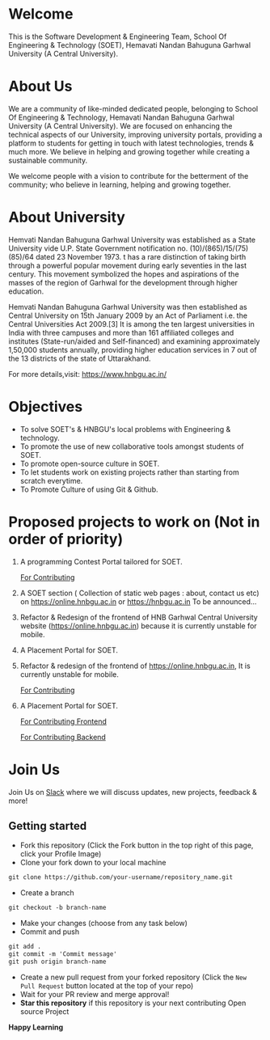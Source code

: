 # Welcome

This is the Software Development & Engineering Team, School Of Engineering & Technology (SOET), Hemavati Nandan Bahuguna Garhwal University (A Central University).

# About Us

We are a community of like-minded dedicated people, belonging to School Of Engineering & Technology, Hemavati Nandan Bahuguna Garhwal University (A Central University). We are focused on enhancing the technical aspects of our University, improving university portals, providing a platform to students for getting in touch with latest technologies, trends & much more. We believe in helping and growing together while creating a sustainable community.

We welcome people with a vision to contribute for the betterment of the community; who believe in learning, helping and growing together.

# About University

Hemvati Nandan Bahuguna Garhwal University was established as a State University vide U.P. State Government notification no. (10)/(865)/15/(75)(85)/64 dated 23 November 1973. t has a rare distinction of taking birth through a powerful popular movement during early seventies in the last century. This movement symbolized the hopes and aspirations of the masses of the region of Garhwal for the development through higher education.

Hemvati Nandan Bahuguna Garhwal University was then  established as Central University on 15th January 2009 by an Act of Parliament i.e. the Central Universities Act 2009.[3] It is among the ten largest universities in India with three campuses and more than 161 affiliated colleges and institutes (State-run/aided and Self-financed) and examining approximately 1,50,000 students annually, providing higher education services in 7 out of the 13 districts of the state of Uttarakhand.

For more details,visit: https://www.hnbgu.ac.in/

# Objectives

* To solve SOET's & HNBGU's local problems with Engineering & technology.
* To promote the use of new collaborative tools amongst students of SOET.
* To promote open-source culture in SOET.
* To let students work on existing projects rather than starting from scratch everytime.
* To Promote Culture of using Git & Github.

# Proposed projects to work on (Not in order of priority)

1. A programming Contest Portal tailored for SOET.

   [For Contributing](https://github.com/ssdet/quiz-portal)

2. A SOET section ( Collection of static web pages : about, contact us etc) on https://online.hnbgu.ac.in or https://hnbgu.ac.in
   To be announced...

3. Refactor & Redesign of the frontend of HNB Garhwal Central University website (https://online.hnbgu.ac.in) because it is currently unstable for mobile.
4. A Placement Portal for SOET.


3. Refactor & redesign of the frontend of https://online.hnbgu.ac.in, It is currently unstable for mobile.
 
   [For Contributing](https://github.com/ssdet/edrp-frontend)

4. A Placement Portal for SOET. 

   [For Contributing Frontend](https://github.com/ssdet/PlaceMe-Frontend)

   [For Contributing Backend](https://github.com/ssdet/PlaceMe-Backend)


# Join Us

Join Us on [Slack](https://join.slack.com/t/softwaredevte-hcy9017/shared_invite/zt-huoabhqs-07lskm~6GBdYnllh7gmM4g) where we will discuss updates, new projects, feedback & more!

## Getting started
* Fork this repository (Click the Fork button in the top right of this page, click your Profile Image)
* Clone your fork down to your local machine

```markdown
git clone https://github.com/your-username/repository_name.git
```

* Create a branch

```markdown
git checkout -b branch-name
```

* Make your changes (choose from any task below)
* Commit and push

```markdown
git add .
git commit -m 'Commit message'
git push origin branch-name
```

* Create a new pull request from your forked repository (Click the `New Pull Request` button located at the top of your repo)
* Wait for your PR review and merge approval!
* __Star this repository__ if this repository is your next contributing Open source Project 

__Happy Learning__
